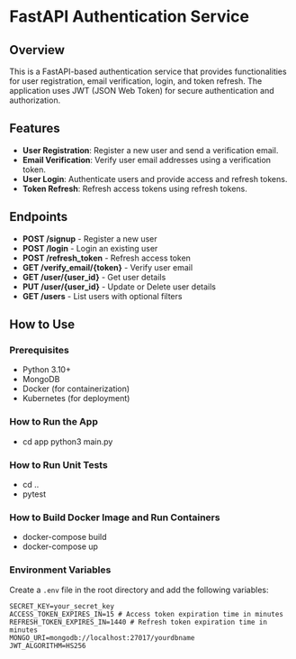 # FastAPI Authentication Service

## Overview

This is a FastAPI-based authentication service that provides functionalities for user registration, email verification, login, and token refresh. The application uses JWT (JSON Web Token) for secure authentication and authorization.

## Features

- **User Registration**: Register a new user and send a verification email.
- **Email Verification**: Verify user email addresses using a verification token.
- **User Login**: Authenticate users and provide access and refresh tokens.
- **Token Refresh**: Refresh access tokens using refresh tokens.

## Endpoints

- **POST /signup** - Register a new user
- **POST /login** - Login an existing user
- **POST /refresh_token** - Refresh access token
- **GET /verify_email/{token}** - Verify user email
- **GET /user/{user_id}** - Get user details
- **PUT /user/{user_id}** - Update or Delete user details
- **GET /users** - List users with optional filters

## How to Use

### Prerequisites

- Python 3.10+
- MongoDB
- Docker (for containerization)
- Kubernetes (for deployment)

### How to Run the App

- cd app
python3 main.py

### How to Run Unit Tests

- cd ..
- pytest

### How to Build Docker Image and Run Containers

- docker-compose build
- docker-compose up


### Environment Variables

Create a `.env` file in the root directory and add the following variables:

```env
SECRET_KEY=your_secret_key
ACCESS_TOKEN_EXPIRES_IN=15 # Access token expiration time in minutes
REFRESH_TOKEN_EXPIRES_IN=1440 # Refresh token expiration time in minutes
MONGO_URI=mongodb://localhost:27017/yourdbname
JWT_ALGORITHM=HS256